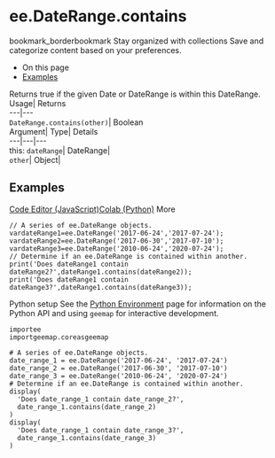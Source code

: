  
#  ee.DateRange.contains 
bookmark_borderbookmark Stay organized with collections  Save and categorize content based on your preferences. 
  * On this page
  * [Examples](https://developers.google.com/earth-engine/apidocs/ee-daterange-contains#examples)


Returns true if the given Date or DateRange is within this DateRange. 
Usage| Returns  
---|---  
`DateRange.contains(other)`| Boolean  
Argument| Type| Details  
---|---|---  
this: `dateRange`| DateRange|   
`other`| Object|   
## Examples
[Code Editor (JavaScript)](https://developers.google.com/earth-engine/apidocs/ee-daterange-contains#code-editor-javascript-sample)[Colab (Python)](https://developers.google.com/earth-engine/apidocs/ee-daterange-contains#colab-python-sample) More
```
// A series of ee.DateRange objects.
vardateRange1=ee.DateRange('2017-06-24','2017-07-24');
vardateRange2=ee.DateRange('2017-06-30','2017-07-10');
vardateRange3=ee.DateRange('2010-06-24','2020-07-24');
// Determine if an ee.DateRange is contained within another.
print('Does dateRange1 contain dateRange2?',dateRange1.contains(dateRange2));
print('Does dateRange1 contain dateRange3?',dateRange1.contains(dateRange3));
```
Python setup
See the [ Python Environment](https://developers.google.com/earth-engine/guides/python_install) page for information on the Python API and using `geemap` for interactive development.
```
importee
importgeemap.coreasgeemap
```
```
# A series of ee.DateRange objects.
date_range_1 = ee.DateRange('2017-06-24', '2017-07-24')
date_range_2 = ee.DateRange('2017-06-30', '2017-07-10')
date_range_3 = ee.DateRange('2010-06-24', '2020-07-24')
# Determine if an ee.DateRange is contained within another.
display(
  'Does date_range_1 contain date_range_2?',
  date_range_1.contains(date_range_2)
)
display(
  'Does date_range_1 contain date_range_3?',
  date_range_1.contains(date_range_3)
)
```

